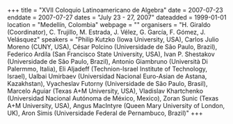 +++
title = "XVII Coloquio Latinoamericano de Algebra"
date = 2007-07-23
enddate = 2007-07-27
dates = "July 23 - 27, 2007"
dateadded = 1999-01-01
location = "Medellín, Colombia"
webpage = ""
organisers = "H. Giraldo (Coordinator), C. Trujillo, M. Estrada, J. Vélez, G. García, F. Gómez, J. Velásquez"
speakers = "Philip Kutzko (Iowa University, USA), Carlos Julio Moreno (CUNY, USA), César Polcino (Universidade de São Paulo, Brazil), Federico Ardila (San Francisco State University, USA), Ivan P. Shestakov (Universidade de São Paulo, Brazil), Antonio Giambruno (Università Di Palermmo, Italia), Eli Aljadeff (Technion-Israel Institute of Technology, Israel), Ualbai Umirbaev (Universidad Nacional Euro-Asian de Astana, Kazakhstan), Vyacheslav Futorny (Universidade de São Paulo, Brasil), Marcelo Aguiar (Texas A+M University, USA), Vladislav Khartchenko (Universidad Nacional Autónoma de México, Mexico), Zoran Sunic (Texas A+M University, USA), Angus MacIntyre (Queen Mary University of London, UK), Aron Simis (Universidade Federal de Pernambuco, Brazil)"
+++
